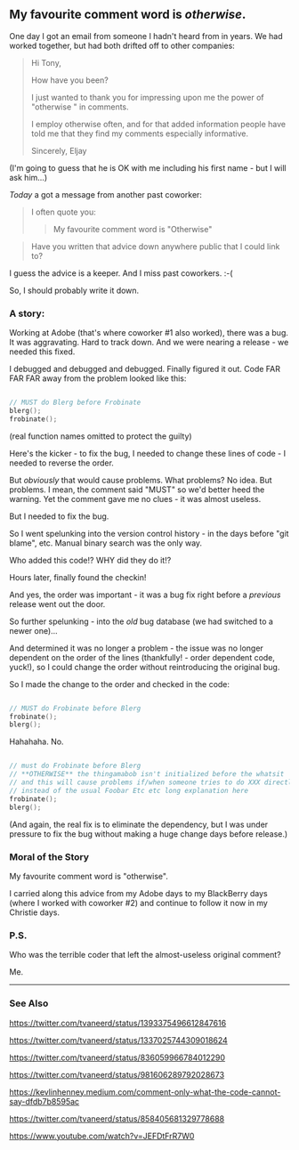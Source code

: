 
## My favourite comment word is _otherwise_.

One day I got an email from someone I hadn't heard from in years. We had worked together, but had both drifted off to other companies:

> Hi Tony,
> 
> How have you been?
> 
> I just wanted to thank you for impressing upon me the power of "otherwise <bad thing that happens>" in comments.
>
> I employ otherwise often, and for that added information people have told me that they find my comments especially informative.
>
> Sincerely,
> Eljay

(I'm going to guess that he is OK with me including his first name - but I will ask him...)

_Today_ a got a message from another past coworker:

> I often quote you:
> > My favourite comment word is "Otherwise"

> Have you written that advice down anywhere public that I could link to?

I guess the advice is a keeper.
And I miss past coworkers. :-(

So, I should probably write it down.

### A story:

Working at Adobe (that's where coworker #1 also worked), there was a bug.  It was aggravating. Hard to track down. And we were nearing a release - we needed this fixed.

I debugged and debugged and debugged.  Finally figured it out.  Code FAR FAR FAR away from the problem looked like this:

```cpp

// MUST do Blerg before Frobinate
blerg();
frobinate();
```

(real function names omitted to protect the guilty)


Here's the kicker - to fix the bug, I needed to change these lines of code - I needed to reverse the order.

But _obviously_ that would cause problems.  What problems?  No idea.  But problems. I mean, the comment said "MUST" so we'd better heed the warning.  Yet the comment gave me no clues - it was almost useless.

But I needed to fix the bug.

So I went spelunking into the version control history - in the days before "git blame", etc.  Manual binary search was the only way.

Who added this code!? WHY did they do it!?

Hours later, finally found the checkin!

And yes, the order was important - it was a bug fix right before a _previous_ release went out the door.

So further spelunking - into the _old_ bug database (we had switched to a newer one)...

And determined it was no longer a problem - the issue was no longer dependent on the order of the lines (thankfully! - order dependent code, yuck!), so I could change the order without reintroducing the original bug.

So I made the change to the order and checked in the code:


```cpp

// MUST do Frobinate before Blerg
frobinate();
blerg();
```

Hahahaha.  No.


```cpp

// must do Frobinate before Blerg
// **OTHERWISE** the thingamabob isn't initialized before the whatsit
// and this will cause problems if/when someone tries to do XXX directly
// instead of the usual Foobar Etc etc long explanation here
frobinate();
blerg();
```

(And again, the real fix is to eliminate the dependency, but I was under pressure to fix the bug without making a huge change days before release.)


### Moral of the Story

My favourite comment word is "otherwise".

I carried along this advice from my Adobe days to my BlackBerry days (where I worked with coworker #2) and continue to follow it now in my Christie days.


### P.S.

Who was the terrible coder that left the almost-useless original comment?

Me.


---

### See Also


https://twitter.com/tvaneerd/status/1393375496612847616

https://twitter.com/tvaneerd/status/1337025744309018624

https://twitter.com/tvaneerd/status/836059966784012290

https://twitter.com/tvaneerd/status/981606289792028673

https://kevlinhenney.medium.com/comment-only-what-the-code-cannot-say-dfdb7b8595ac

https://twitter.com/tvaneerd/status/858405681329778688

https://www.youtube.com/watch?v=JEFDtFrR7W0

